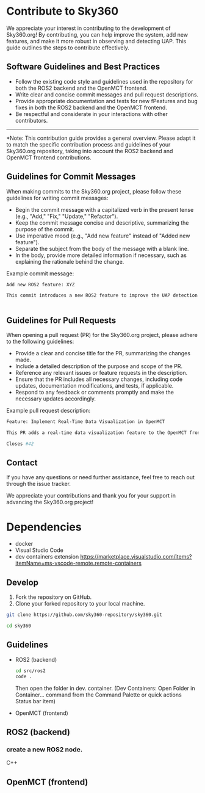 # Contribute to Sky360
We appreciate your interest in contributing to the development of Sky360.org! By contributing, you can help improve the system, add new features, and make it more robust in observing and detecting UAP. This guide outlines the steps to contribute effectively.

## Software Guidelines and Best Practices
* Follow the existing code style and guidelines used in the repository for both the ROS2 backend and the OpenMCT frontend.
* Write clear and concise commit messages and pull request descriptions.
* Provide appropriate documentation and tests for new fPeatures and bug fixes in both the ROS2 backend and the OpenMCT frontend.
* Be respectful and considerate in your interactions with other contributors.

--- 
*Note: This contribution guide provides a general overview. Please adapt it to match the specific contribution process and guidelines of your Sky360.org repository, taking into account the ROS2 backend and OpenMCT frontend contributions.

## Guidelines for Commit Messages
When making commits to the Sky360.org project, please follow these guidelines for writing commit messages:

- Begin the commit message with a capitalized verb in the present tense (e.g., "Add," "Fix," "Update," "Refactor").
- Keep the commit message concise and descriptive, summarizing the purpose of the commit.
- Use imperative mood (e.g., "Add new feature" instead of "Added new feature").
- Separate the subject from the body of the message with a blank line.
- In the body, provide more detailed information if necessary, such as explaining the rationale behind the change.

Example commit message:

```bash
Add new ROS2 feature: XYZ

This commit introduces a new ROS2 feature to improve the UAP detection accuracy. The XYZ module is responsible for performing advanced object tracking algorithms based on machine learning techniques. This feature enhances the system's ability to identify and track UAP effectively.
  
```

## Guidelines for Pull Requests

When opening a pull request (PR) for the Sky360.org project, please adhere to the following guidelines:

- Provide a clear and concise title for the PR, summarizing the changes made.
- Include a detailed description of the purpose and scope of the PR.
- Reference any relevant issues or feature requests in the description.
- Ensure that the PR includes all necessary changes, including code updates, documentation modifications, and tests, if applicable.
- Respond to any feedback or comments promptly and make the necessary updates accordingly.

Example pull request description:

```bash
Feature: Implement Real-Time Data Visualization in OpenMCT

This PR adds a real-time data visualization feature to the OpenMCT frontend. It includes a new widget that displays live telemetry data from the Sky360 robotic system. Users can now monitor the detected objects and their attributes in real time, enhancing the situational awareness during UAP observations.

Closes #42

```

## Contact

If you have any questions or need further assistance, feel free to reach out through the issue tracker.

We appreciate your contributions and thank you for your support in advancing the Sky360.org project!

# Dependencies

- docker 
- Visual Studio Code 
- dev containers extension
  https://marketplace.visualstudio.com/items?itemName=ms-vscode-remote.remote-containers

## Develop 

1. Fork the repository on GitHub.
2. Clone your forked repository to your local machine.

```bash
git clone https://github.com/sky360-repository/sky360.git

cd sky360
```

## Guidelines

- ROS2 (backend)
  ```bash
  cd src/ros2
  code .
  ```
  Then open the folder in dev. container. (Dev Containers: Open Folder in Container... command from the Command Palette or quick actions Status bar item)

- OpenMCT (frontend)

## ROS2 (backend) 

### create a new ROS2 node. 

C++

## OpenMCT (frontend)